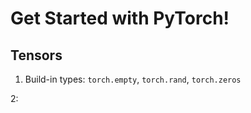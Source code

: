 # Get Started with PyTorch!
## Tensors
1. Build-in types: 
	`torch.empty`, `torch.rand`, `torch.zeros`
	
2: 
